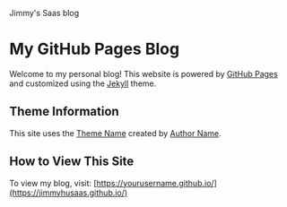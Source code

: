 Jimmy's Saas blog
# My GitHub Pages Blog

Welcome to my personal blog! This website is powered by [GitHub Pages](https://pages.github.com/) and customized using the [Jekyll](https://jekyllrb.com/) theme.

## Theme Information

This site uses the [Theme Name](https://github.com/cotes2020/jekyll-theme-chirpy) created by [Author Name](https://github.com/cotes2020).


## How to View This Site

To view my blog, visit: [https://yourusername.github.io/](https://jimmyhusaas.github.io/)

